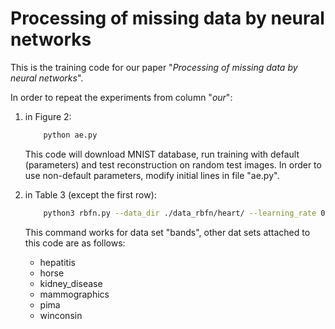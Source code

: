 # Processing of missing data by neural networks


This is the training code for our paper "*Processing of missing data by neural networks*".

In order to repeat the experiments from column "*our*":

1. in Figure 2:
    ```bash
        python ae.py
    ```
    This code will download MNIST database, run training with default (parameters) and test reconstruction on random
    test images. In order to use non-default parameters, modify initial lines in file "ae.py".

2. in Table 3 (except the first row):
    ```bash
        python3 rbfn.py --data_dir ./data_rbfn/heart/ --learning_rate 0.25 --batch_size 64 --training_epochs 800 --n_hidden_1 30 --n_distribution 3
    ```

   This command works for data set "bands", other dat sets attached to this code are as follows:
    * hepatitis
    * horse
    * kidney_disease
    * mammographics
    * pima
    * winconsin
